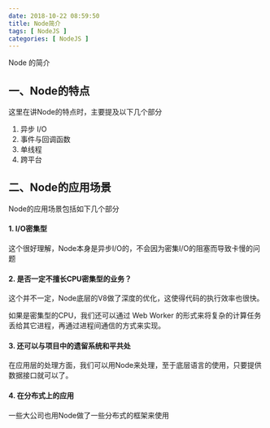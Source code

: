 ```yaml
---
date: 2018-10-22 08:59:50
title: Node简介
tags: [ NodeJS ]
categories: [ NodeJS ]
---
```


Node 的简介

## 一、Node的特点

这里在讲Node的特点时，主要提及以下几个部分

1. 异步 I/O
2. 事件与回调函数
3. 单线程
4. 跨平台

## 二、Node的应用场景

Node的应用场景包括如下几个部分

#### 1. I/O密集型

这个很好理解，Node本身是异步I/O的，不会因为密集I/O的阻塞而导致卡慢的问题

#### 2. 是否一定不擅长CPU密集型的业务？

这个并不一定，Node底层的V8做了深度的优化，这使得代码的执行效率也很快。

如果是密集型的CPU，我们还可以通过 Web Worker 的形式来将复杂的计算任务丢给其它进程，再通过进程间通信的方式来实现。

#### 3. 还可以与项目中的遗留系统和平共处

在应用层的处理方面，我们可以用Node来处理，至于底层语言的使用，只要提供数据接口就可以了。

#### 4. 在分布式上的应用

一些大公司也用Node做了一些分布式的框架来使用